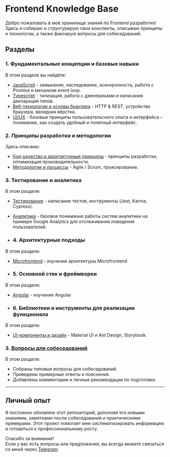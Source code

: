# Frontend Knowledge Base

Добро пожаловать в моё хранилище знаний по Frontend разработке!  
Здесь я собираю и структурирую свои конспекты, описываю принципы и технологии, а также фиксирую вопросы для собеседований.

## Разделы

### 1. Фундаментальные концепции и базовые навыки
В этом разделе вы найдёте:
- [JavaScript](docs/javascript.md) - замыкания, наследование, асинхронность, работа с Promise и механизм event loop.
- [Typescript](docs/typescript.md) - типизация, работа с дженериками и написания деклараций типов.
- [Веб-технологии и основы браузера](docs/browser-basics.md) - HTTP & REST, устройство браузера, валидная вёрстка.
- [UI/UX](docs/ui-ux.md) - базовые принципы пользовательского опыта и интерфейса – понимание, как создать удобный и понятный интерфейс.

### 2. Принципы разработки и методологии
Здесь описаны:
- [Код-качество и архитектурные принципы](docs/code-quality.md) - принципы разработки, оптимизация производительности.
- [Методологии и процессы](docs/methodologies-and-processes.md) - Agile / Scrum, проксирование.

### 3. Тестирование и аналитика
В этом разделе:
- [Тестирование](docs/testing.md) - написание тестов, инструменты (Jest, Karma, Cypress).
- [Аналитика](docs/analytics.md) - базовое понимание работы систем аналитики на примере Google Analytics для отслеживания поведения пользователей.

- ### 4. Архитектурные подходы
В этом разделе:
- [Microfrontend](docs/architecture-approaches.md) - изучение архитектуры Microfrontend

- ### 5. Основной стек и фреймворки
В этом разделе:
- [Angular](docs/frameworks.md) - изучение Angular

- ### 6. Библиотеки и инструменты для реализации функционала
В этом разделе:
- [UI-компоненты и дизайн](docs/libraries.md) - Material UI и Ant Design, Storybook.

### 3. [Вопросы для собеседований](docs/interview_questions.md)
В этом разделе:
- Собраны типовые вопросы для собеседований.
- Приведены примерные ответы и пояснения.
- Добавлены комментарии и личные рекомендации по подготовке.

---

## Личный опыт

Я постоянно обновляю этот репозиторий, дополняя его новыми знаниями, заметками после собеседований и практическими примерами. Этот проект помогает мне систематизировать информацию и готовиться к профессиональному росту.

Спасибо за внимание!  
Если у вас есть вопросы или предложения, вы всегда можете связаться со мной через [Telegram](https://t.me/freddiedurst).
